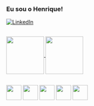 ### Eu sou o Henrique!
[![LinkedIn](https://img.shields.io/badge/LinkedIn-0077B5?style=for-the-badge&logo=linkedin&logoColor=white)](https://www.linkedin.com/in/henriqaqui/)

##

<a href="https://github.com/henriqaqui">
  <img height=100em align="center" src="https://github-readme-stats.vercel.app/api?username=henriqaqui&show_icons=true&hide_title=true&rank_icon=github&include_all_commits=true" />
</a>
<a href="https://github.com/henriqaqui">
  <img height=100em align="center" src="https://github-readme-stats.vercel.app/api/top-langs?username=henriqaqui&layout=compact&langs_count=8&hide_title=true" />
</a>
<!--https://github.com/anuraghazra/github-readme-stats/-->

##

<div style="display: inline_block">
<img src="https://cdn.jsdelivr.net/gh/devicons/devicon@latest/icons/c/c-original.svg" width=40/>
<img src="https://cdn.jsdelivr.net/gh/devicons/devicon@latest/icons/python/python-original.svg" width=40/>
<img src="https://cdn.jsdelivr.net/gh/devicons/devicon@latest/icons/html5/html5-original.svg" width=40/>
<img src="https://cdn.jsdelivr.net/gh/devicons/devicon@latest/icons/css3/css3-original.svg" width=40/>
<img src="https://cdn.jsdelivr.net/gh/devicons/devicon@latest/icons/javascript/javascript-original.svg" width=40/>
</div>
<!--Mais ícones https://devicon.dev/-->
